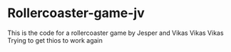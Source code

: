 # Rollercoaster-game-jv
This is the code for a rollercoaster game by Jesper and Vikas Vikas Vikas Trying to get thios to work again
